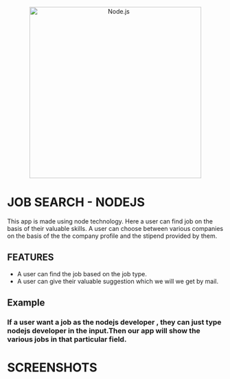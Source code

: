 <p align="center">
  <a href="https://nodejs.org/">
    <img
      alt="Node.js"
      src="https://nodejs.org/static/images/logo-light.svg"
      width="400"
    />
  </a>
</p>

# JOB SEARCH - NODEJS

This app is made using node technology. Here a user can find job on the basis of their valuable skills. A user can choose between various companies on the basis of the the company profile and the stipend provided by them.

## FEATURES

- A user can find the job based on the job type.
- A user can give their valuable suggestion which we will we get by mail.

## Example

### If a user want a job as the nodejs developer , they can just type nodejs developer in the input.Then our app will show the various jobs in that particular field.

# SCREENSHOTS
